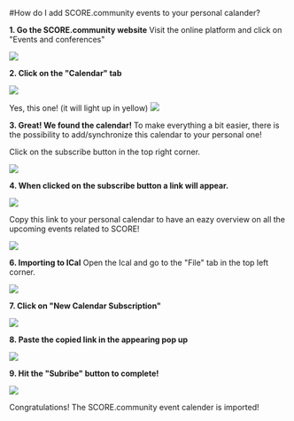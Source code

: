 
#How do I add SCORE.community events to your personal calander?

**1. Go the SCORE.community website**
Visit the online platform and click on "Events and conferences"
 
![](https://i.imgur.com/aboVwLx.png)

**2. Click on the "Calendar" tab**

![](https://i.imgur.com/oEtgdZR.png)

Yes, this one! (it will light up in yellow) ![](https://i.imgur.com/dDpQzbf.png)

**3. Great! We found the calendar!**
To make everything a bit easier, there is the possibility to add/synchronize this calendar to your personal one!

Click on the subscribe button in the top right corner. 

![](https://i.imgur.com/RnVZI1X.png)


**4. When clicked on the subscribe button a link will appear.**

![](https://i.imgur.com/VvXd8aY.png)

Copy this link to your personal calendar to have an eazy overview on all the upcoming events related to SCORE!

![](https://i.imgur.com/1MZ2Tbk.png)


**6. Importing to ICal**
Open the Ical and go to the "File" tab in the top left corner.


![](https://i.imgur.com/JauZz6d.png)

**7. Click on "New Calendar Subscription"**

![](https://i.imgur.com/ZHpDERD.png)

**8. Paste the copied link in the appearing pop up**

![](https://i.imgur.com/yMB9WLp.png)

**9. Hit the "Subribe" button to complete!**

![](https://i.imgur.com/GKKXg3Q.png)

Congratulations! The SCORE.community event calender is imported!
